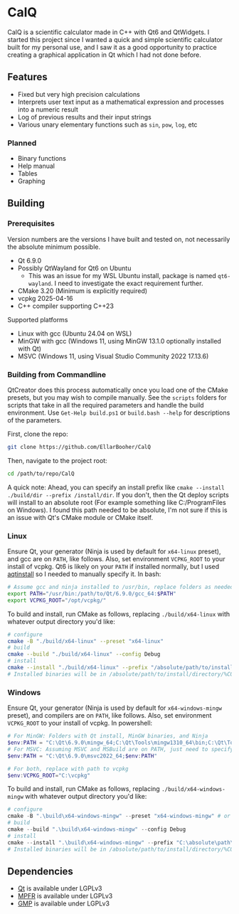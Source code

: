 # CalQ

CalQ is a scientific calculator made in C++ with Qt6 and QtWidgets.
I started this project since I wanted a quick and simple scientific calculator built for my personal use,
and I saw it as a good opportunity to practice creating a graphical application in Qt which I had not done before.

## Features

- Fixed but very high precision calculations
- Interprets user text input as a mathematical expression and processes into a numeric result
- Log of previous results and their input strings
- Various unary elementary functions such as `sin`, `pow`, `log`, etc

### Planned

- Binary functions
- Help manual
- Tables
- Graphing

## Building

### Prerequisites

Version numbers are the versions I have built and tested on, not necessarily the absolute minimum possible.

- Qt 6.9.0
- Possibly QtWayland for Qt6 on Ubuntu
  - This was an issue for my WSL Ubuntu install, package is named `qt6-wayland`. I need to investigate the exact requirement further.
- CMake 3.20 (Minimum is explicitly required)
- vcpkg 2025-04-16
- C++ compiler supporting C++23

Supported platforms

- Linux with gcc (Ubuntu 24.04 on WSL)
- MinGW with gcc (Windows 11, using MinGW 13.1.0 optionally installed with Qt)
- MSVC (Windows 11, using Visual Studio Community 2022 17.13.6)

### Building from Commandline

QtCreator does this process automatically once you load one of the CMake presets, but you may wish to compile manually. See the `scripts` folders for scripts that take in all the required parameters and handle the build environment. Use `Get-Help build.ps1` or `build.bash --help` for descriptions of the parameters.

First, clone the repo:

```bash
git clone https://github.com/EllarBooher/CalQ
```

Then, navigate to the project root:

```bash
cd /path/to/repo/CalQ
```

A quick note: Ahead, you can specify an install prefix like `cmake --install ./build/dir --prefix /install/dir`. If you don't, then the Qt deploy scripts will install to an absolute root (For example something like C:/ProgramFiles on Windows). I found this path needed to be absolute, I'm not sure if this is an issue with Qt's CMake module or CMake itself.

### Linux

Ensure Qt, your generator (Ninja is used by default for `x64-linux` preset), and gcc are on `PATH`, like follows.
Also, set environment `VCPKG_ROOT` to your install of vcpkg.
Qt6 is likely on your `PATH` if installed normally, but I used [aqtinstall](https://github.com/miurahr/aqtinstall) so I needed to manually specify it. In bash:

```bash
# Assume gcc and ninja installed to /usr/bin, replace folders as needed.
export PATH="/usr/bin:/path/to/Qt/6.9.0/gcc_64:$PATH"
export VCPKG_ROOT="/opt/vcpkg/"
```

To build and install, run CMake as follows, replacing `./build/x64-linux` with whatever output directory you'd like:

```bash
# configure
cmake -B "./build/x64-linux" --preset "x64-linux"
# build
cmake --build "./build/x64-linux" --config Debug
# install
cmake --install "./build/x64-linux" --prefix "/absolute/path/to/install/directory/" --config Debug
# Installed binaries will be in /absolute/path/to/install/directory/%CONFIG%/bin
```

### Windows

Ensure Qt, your generator (Ninja is used by default for `x64-windows-mingw` preset), and compilers are on `PATH`, like follows.
Also, set environment `VCPKG_ROOT` to your install of vcpkg. In powershell:

```powershell
# For MinGW: Folders with Qt install, MinGW binaries, and Ninja
$env:PATH = "C:\Qt\6.9.0\mingw_64;C:\Qt\Tools\mingw1310_64\bin;C:\Qt\Tools\Ninja;$env:PATH"
# For MSVC: Assuming MSVC and MSBuild are on PATH, just need to specify Qt
$env:PATH = "C:\Qt\6.9.0\msvc2022_64;$env:PATH"

# For both, replace with path to vcpkg
$env:VCPKG_ROOT="C:\vcpkg"
```

To build and install, run CMake as follows, replacing `./build/x64-windows-mingw` with whatever output directory you'd like:

```powershell
# configure
cmake -B ".\build\x64-windows-mingw" --preset "x64-windows-mingw" # or x64-windows-msvc
# build
cmake --build ".\build\x64-windows-mingw" --config Debug
# install
cmake --install ".\build\x64-windows-mingw" --prefix "C:\absolute\path\to\install\directory\" --config Debug
# Installed binaries will be in /absolute/path/to/install/directory/%CONFIG%/bin
```

## Dependencies

- [Qt](https://www.qt.io/) is available under LGPLv3
- [MPFR](https://www.mpfr.org/) is available under LGPLv3
- [GMP](https://gmplib.org/) is available under LGPLv3
